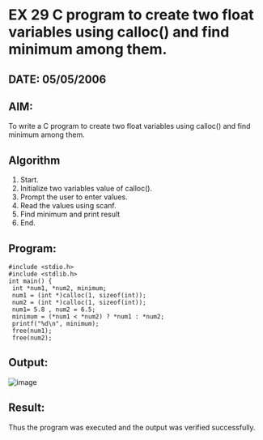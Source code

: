 # EX 29 C program to create two float variables using calloc() and find minimum among them.
## DATE: 05/05/2006
## AIM:
To write a C program to create two float variables using calloc() and find minimum among them.

## Algorithm
1. Start.
2. Initialize two variables value of calloc().
3. Prompt the user to enter values.
4. Read the values using scanf.
5. Find minimum and print result
6. End.   

## Program:
```
#include <stdio.h>
#include <stdlib.h>
int main() {
 int *num1, *num2, minimum;
 num1 = (int *)calloc(1, sizeof(int));
 num2 = (int *)calloc(1, sizeof(int));
 num1= 5.8 , num2 = 6.5;
 minimum = (*num1 < *num2) ? *num1 : *num2;
 printf("%d\n", minimum);
 free(num1);
 free(num2);

```

## Output:

![image](https://github.com/user-attachments/assets/eaddda28-18c6-40ed-8ca2-a7ec792d1a39)


## Result:
Thus the program was executed and the output was verified successfully.
